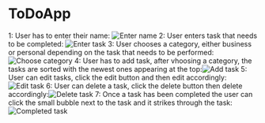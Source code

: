 # ToDoApp
1: User has to enter their name: ![Enter name](https://user-images.githubusercontent.com/110405472/228933576-e47b54a7-706c-4535-b17b-59313654db91.png)
2: User enters task that needs to be completed: ![Enter task](https://user-images.githubusercontent.com/110405472/228933910-d4add109-8ce5-4ff2-bf47-7afea133318b.png)
3: User chooses a category, either business or personal depending on the task that needs to be performed:![Choose category](https://user-images.githubusercontent.com/110405472/228934166-1275fb66-d388-4261-992f-9ed3b6f42d15.png)
4: User has to add task, after vhoosing a category, the tasks are sorted with the newest ones appearing at the top:![Add task](https://user-images.githubusercontent.com/110405472/228935149-d668bf1e-b9cf-4935-8d0d-8b32f3c9281c.png)
5: User can edit tasks, click the edit button and then edit accordingly:![Edit task](https://user-images.githubusercontent.com/110405472/228935982-769ea91f-09ab-4200-933e-1686f560322a.png)
6: User can delete a task, click the delete button then delete accordingly:![Delete task](https://user-images.githubusercontent.com/110405472/228936308-aa21ee44-1b59-4769-b6b3-6c2edd1a8b56.png)
7: Once a task has been completed the user can click the small bubble next to the task and it strikes through the task:![Completed task](https://user-images.githubusercontent.com/110405472/228936703-53923357-f371-4754-94fe-c39c26586ae0.png)
